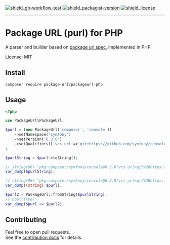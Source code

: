 [![shield_gh-workflow-test]][link_gh-workflow-test]
[![shield_packagist-version]][link_packagist]
[![shield_license]][license_file]

----

# Package URL (purl) for PHP

A parser and builder based on [package url spec],
implemented in PHP.

License: MIT

## Install

```shell
composer require package-url/packageurl-php
```

## Usage

```php
<?php

use PackageUrl\PackageUrl;

$purl = (new PackageUrl('composer', 'console'))
    ->setNamespace('symfony')
    ->setVersion('6.3.8')
    ->setQualifiers(['vcs_url'=>'git+https://github.com/symfony/console.git@v6.3.8'])
;

$purlString = $purl->toString();

// string(96) "pkg:composer/symfony/console@6.3.8?vcs_url=git%2Bhttps://github.com/symfony/console.git%40v6.3.8"
var_dump($purlString);

// string(96) "pkg:composer/symfony/console@6.3.8?vcs_url=git%2Bhttps://github.com/symfony/console.git%40v6.3.8"
var_dump((string) $purl);

$purl2 = PackageUrl::fromString($purlString);
// bool(true)
var_dump($purl == $purl2);
```

## Contributing

Feel free to open pull requests.  
See the [contribution docs][contributing_file] for details.


[package url spec]: https://github.com/package-url/purl-spec/blob/master/PURL-SPECIFICATION.rst

[license_file]: https://github.com/package-url/packageurl-php/blob/main/LICENSE
[contributing_file]: https://github.com/package-url/packageurl-php/blob/main/CONTRIBUTING.md

[shield_gh-workflow-test]: https://img.shields.io/github/actions/workflow/status/package-url/packageurl-php/php.yml?branch=main&?logo=GitHub&logoColor=white "build"
[shield_packagist-version]: https://img.shields.io/packagist/v/package-url/packageurl-php?logo=&logoColor=white "packagist"
[shield_license]: https://img.shields.io/github/license/package-url/packageurl-php "license"
[link_gh-workflow-test]: https://github.com/package-url/packageurl-php/actions?workflow=PHP+CI
[link_packagist]: https://packagist.org/packages/package-url/packageurl-php
